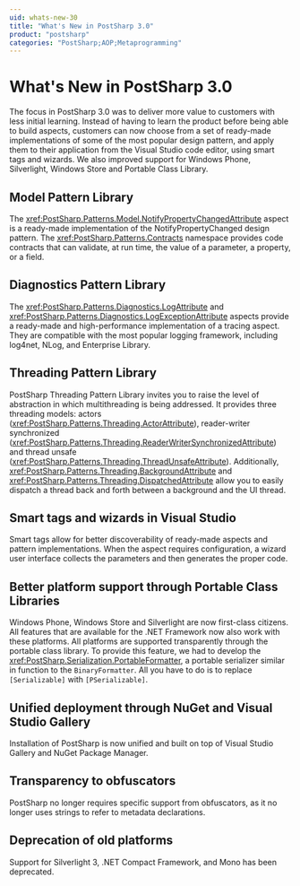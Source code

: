 ```yaml
---
uid: whats-new-30
title: "What's New in PostSharp 3.0"
product: "postsharp"
categories: "PostSharp;AOP;Metaprogramming"
---
```

# What's New in PostSharp 3.0

The focus in PostSharp 3.0 was to deliver more value to customers with less initial learning. Instead of having to learn the product before being able to build aspects, customers can now choose from a set of ready-made implementations of some of the most popular design pattern, and apply them to their application from the Visual Studio code editor, using smart tags and wizards. We also improved support for Windows Phone, Silverlight, Windows Store and Portable Class Library.


## Model Pattern Library

The <xref:PostSharp.Patterns.Model.NotifyPropertyChangedAttribute> aspect is a ready-made implementation of the NotifyPropertyChanged design pattern. The <xref:PostSharp.Patterns.Contracts> namespace provides code contracts that can validate, at run time, the value of a parameter, a property, or a field. 


## Diagnostics Pattern Library

The <xref:PostSharp.Patterns.Diagnostics.LogAttribute> and <xref:PostSharp.Patterns.Diagnostics.LogExceptionAttribute> aspects provide a ready-made and high-performance implementation of a tracing aspect. They are compatible with the most popular logging framework, including log4net, NLog, and Enterprise Library. 


## Threading Pattern Library

PostSharp Threading Pattern Library invites you to raise the level of abstraction in which multithreading is being addressed. It provides three threading models: actors (<xref:PostSharp.Patterns.Threading.ActorAttribute>), reader-writer synchronized (<xref:PostSharp.Patterns.Threading.ReaderWriterSynchronizedAttribute>) and thread unsafe (<xref:PostSharp.Patterns.Threading.ThreadUnsafeAttribute>). Additionally, <xref:PostSharp.Patterns.Threading.BackgroundAttribute> and <xref:PostSharp.Patterns.Threading.DispatchedAttribute> allow you to easily dispatch a thread back and forth between a background and the UI thread. 


## Smart tags and wizards in Visual Studio

Smart tags allow for better discoverability of ready-made aspects and pattern implementations. When the aspect requires configuration, a wizard user interface collects the parameters and then generates the proper code.


## Better platform support through Portable Class Libraries

Windows Phone, Windows Store and Silverlight are now first-class citizens. All features that are available for the .NET Framework now also work with these platforms. All platforms are supported transparently through the portable class library. To provide this feature, we had to develop the <xref:PostSharp.Serialization.PortableFormatter>, a portable serializer similar in function to the `BinaryFormatter`. All you have to do is to replace `[Serializable]` with `[PSerializable]`. 


## Unified deployment through NuGet and Visual Studio Gallery

Installation of PostSharp is now unified and built on top of Visual Studio Gallery and NuGet Package Manager.


## Transparency to obfuscators

PostSharp no longer requires specific support from obfuscators, as it no longer uses strings to refer to metadata declarations.


## Deprecation of old platforms

Support for Silverlight 3, .NET Compact Framework, and Mono has been deprecated.

